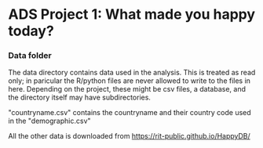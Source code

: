 # ADS Project 1: What made you happy today?
### Data folder

The data directory contains data used in the analysis. This is treated as read only; in paricular the R/python files are never allowed to write to the files in here. Depending on the project, these might be csv files, a database, and the directory itself may have subdirectories.

"countryname.csv" contains the countryname and their country code used in the "demographic.csv"

All the other data is downloaded from https://rit-public.github.io/HappyDB/

